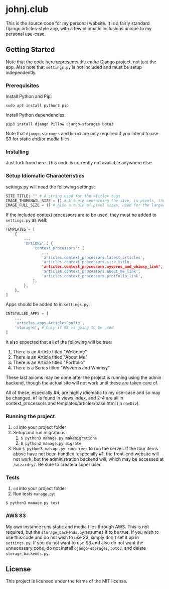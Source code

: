 # johnj.club
This is the source code for my personal website. It is a fairly standard Django articles-style app, with a few idiomatic inclusions unique to my personal use-case. 

## Getting Started

Note that the code here represents the entire Django project, not just the app. Also note that `settings.py` is not included and must be setup independently.

### Prerequisites

Install Python and Pip:

`sudo apt install python3 pip`

Install Python dependencies:

`pip3 install django Pillow django-storages boto3`

Note that `django-storages` and `boto3` are only required if you intend to use S3 for static and/or media files.

### Installing

Just fork from here. This code is currently not available anywhere else.


### Setup Idiomatic Characteristics

settings.py will need the following settings:

```python
SITE_TITLE: "" # A string used for the <title> tags
IMAGE_THUMBNAIL_SIZE = () # A tuple containing the size, in pixels, thumbnail images for Series, Articles, and so on should be set to.
IMAGE_FULL_SIZE = () # Also a tuple of pixel sizes, used for the larger version of the image in Articles, Series, and Authors.
```
If the included context processors are to be used, they must be added to `settings.py` as well:

```python
TEMPLATES = [
    {
        ...
        'OPTIONS' : {
            'context_processors': [
                ...
                'articles.context_processors.latest_articles',
                'articles.context_processors.site_title,
                'articles.context_processors.wyverns_and_whimsy_link',
                'articles.context_processors.about_me_link',
                'articles.context_processors.protfolio_link',
            ],
        },
    },
]
```

Apps should be added to in `settings.py`:

```python
INTSTALLED_APPS = [
    ...
    'articles.apps.ArticlesConfig',
    'storages', # Only if S3 is going to be used
]
```

It also expected that all of the following will be true:

1. There is an Article titled "Welcome"
2. There is an Article titled "About Me"
3. There is an Article titled "Portfolio"
4. There is a Series titled "Wyverns and Whimsy"

These last axioms may be done after the project is running using the admin backend, though the actual site will not work until these are taken care of.

All of these, especially #4, are highly idiomatic to my use-case and so may be changed. #1 is found in views.index, and 2-4 are all in context_processors and templates/articles/base.html (in `navDiv`).

### Running the project

1. `cd` into your project folder
2. Setup and run migrations
    1. `$ python3 manage.py makemigrations`
    2. `$ python3 manage.py migrate`
3. Run `$ python3 manage.py runserver` to run the server. If the four items above have not been handled, especially #1, the front-end website will not work, but the administration backend will, which may be accessed at `/wizardry/`. Be sure to create a super user.

### Tests

1. `cd` into your project folder
2. Run tests `manage.py`:
```
$ python3 manage.py test
```

### AWS S3

My own instance runs static and media files through AWS. This is not required, but the `storage_backends.py` assumes it to be true. If you wish to use this code and do not wish to use S3, simply don't set it up in `settings.py`. If you do not want to use S3 and also do not want the unnecessary code, do not install `django-storages`, `boto3`, and delete `storage_backends.py`.

## License

This project is licensed under the terms of the MIT license.
